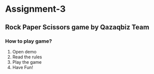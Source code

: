 # Assignment-3

## Rock Paper Scissors game by Qazaqbiz Team

### How to play game?

1. Open demo
2. Read the rules
3. Play the game
4. Have Fun!
